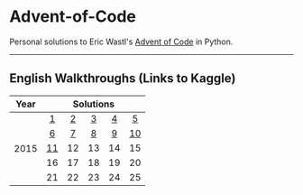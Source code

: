 # Advent-of-Code

Personal solutions to Eric Wastl's [Advent of Code](www.adventofcode.com) in Python. 

-------------


## English Walkthroughs (Links to Kaggle)
<table>
    <thead>
        <tr>
            <th>Year</th>
            <th colspan=5>Solutions</th>
        </tr>
    </thead>
    <tbody>
        <tr>
            <td rowspan=6>2015</td>
        </tr>
        <tr>
            <td align="center"><a href="https://www.kaggle.com/jaeihn/advent-of-code-2015-day-1-solutions">1</a></td>
            <td align="center"><a href="https://www.kaggle.com/jaeihn/advent-of-code-2015-day-2-solutions">2</a></td>
            <td align="center"><a href="https://www.kaggle.com/jaeihn/advent-of-code-2015-day-3-solutions">3</a></td>
            <td align="center"><a href="https://www.kaggle.com/jaeihn/advent-of-code-2015-day-4-solutions">4</a></td>
            <td align="center"><a href="https://www.kaggle.com/jaeihn/advent-of-code-2015-day-5-solutions">5</a></td>
        </tr>
        <tr>
            <td align="center"><a href="https://www.kaggle.com/jaeihn/advent-of-code-2015-day-6-solutions">6</a></td>
            <td align="center"><a href="https://www.kaggle.com/jaeihn/advent-of-code-2015-day-7-solutions">7</a></td>
            <td align="center"><a href="https://www.kaggle.com/jaeihn/advent-of-code-2015-day-8-solutions">8</a></td>
            <td align="center"><a href="https://www.kaggle.com/jaeihn/advent-of-code-2015-day-9-solutions">9</a></td>
            <td align="center"><a href="https://www.kaggle.com/jaeihn/advent-of-code-2015-day-10-solutions">10</a></td>
        </tr>
        <tr>
            <td align="center"><a href="https://www.kaggle.com/jaeihn/advent-of-code-2015-day-11-solutions">11</a></td>
            <td align="center">12</td>
            <td align="center">13</td>
            <td align="center">14</td>
            <td align="center">15</td>
        </tr>
            <td align="center">16</td>
            <td align="center">17</td>
            <td align="center">18</td>
            <td align="center">19</td>
            <td align="center">20</td>
        <tr>
            <td align="center">21</td>
            <td align="center">22</td>
            <td align="center">23</td>
            <td align="center">24</td>
            <td align="center">25</td>
        </tr>
    </tbody>
</table>
